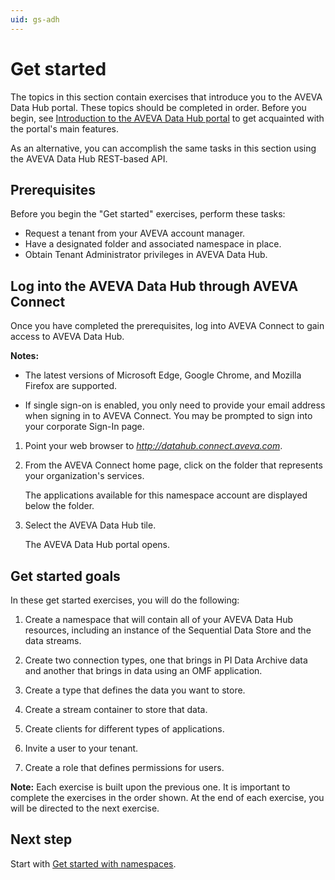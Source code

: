 ```yaml
---
uid: gs-adh
---
```


# Get started 

The topics in this section contain exercises that introduce you to the AVEVA Data Hub portal. These topics should be completed in order. Before you begin, see [Introduction to the AVEVA Data Hub portal](xref:introPortalInterface) to get acquainted with the portal's main features.

As an alternative, you can accomplish the same tasks in this section using the AVEVA Data Hub REST-based API.  

## Prerequisites

Before you begin the "Get started" exercises, perform these tasks:

* Request a tenant from your AVEVA account manager.
* Have a designated folder and associated namespace in place.
* Obtain Tenant Administrator privileges in AVEVA Data Hub.

## Log into the AVEVA Data Hub through AVEVA Connect

Once you have completed the prerequisites, log into AVEVA Connect to gain access to AVEVA Data Hub.

**Notes:**
   
   * The latest versions of Microsoft Edge, Google Chrome, and Mozilla Firefox are supported.

   * If single sign-on is enabled, you only need to provide your email address when signing in to AVEVA Connect. You may be prompted to sign into your corporate Sign-In page.

1. Point your web browser to *http://datahub.connect.aveva.com*.

1. From the AVEVA Connect home page, click on the folder that represents your organization's services.

   The applications available for this namespace account are displayed below the folder.

1. Select the AVEVA Data Hub tile.

   The AVEVA Data Hub portal opens.
   
   <!-- I'm guessing there are additional next steps that depend on the Identity Provider they are using? --> 

## Get started goals

In these get started exercises, you will do the following:

1. Create a namespace that will contain all of your AVEVA Data Hub resources, including an instance of the Sequential Data Store and the data streams.

1. Create two connection types, one that brings in PI Data Archive data and another that brings in data using an OMF application.

1. Create a type that defines the data you want to store.

1. Create a stream container to store that data.

1. Create clients for different types of applications.

1. Invite a user to your tenant.

1. Create a role that defines permissions for users.

**Note:** Each exercise is built upon the previous one. It is important to complete the exercises in the order shown. At the end of each exercise, you will be directed to the next exercise.  

## Next step

Start with [Get started with namespaces](xref:gsNamespaces).
